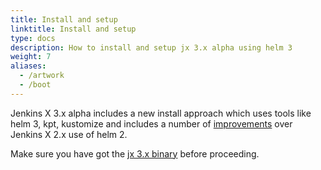 ```yaml
---
title: Install and setup
linktitle: Install and setup
type: docs
description: How to install and setup jx 3.x alpha using helm 3
weight: 7
aliases:
  - /artwork
  - /boot
---
```


Jenkins X 3.x alpha includes a new install approach which uses tools like helm 3, kpt, kustomize and includes a number of [improvements](benefits) over Jenkins X 2.x use of helm 2.

Make sure you have got the [jx 3.x binary](/docs/v3/jx3/) before proceeding.


